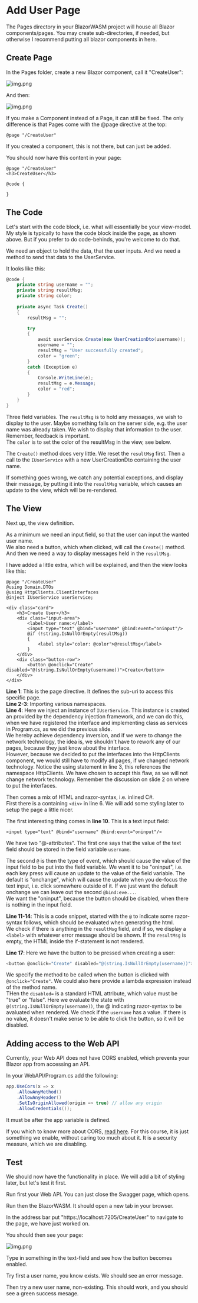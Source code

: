 # Add User Page
The Pages directory in your BlazorWASM project will house all Blazor components/pages. You may create sub-directories, if needed, but otherwise I recommend putting all blazor components in here.


## Create Page
In the Pages folder, create a new Blazor component, call it "CreateUser":

![img.png](Resources/AddBlazorComponent.png)

And then:

![img.png](Resources/CreateBlazorComponent.png)

If you make a Component instead of a Page, it can still be fixed. The only difference is that Pages come with the @page directive at the top:

```
@page "/CreateUser"
```

If you created a component, this is not there, but can just be added.

You should now have this content in your page:

```razor
@page "/CreateUser"
<h3>CreateUser</h3>

@code {
    
}
```

## The Code
Let's start with the code block, i.e. what will essentially be your view-model. My style is typically to have the code block inside the page, as shown above. But if you prefer to do code-behinds, you're welcome to do that.

We need an object to hold the data, that the user inputs. And we need a method to send that data to the UserService.

It looks like this:

```csharp
@code {
    private string username = "";
    private string resultMsg;
    private string color;
    
    private async Task Create()
    {
        resultMsg = "";

        try
        {
            await userService.Create(new UserCreationDto(username));
            username = "";
            resultMsg = "User successfully created";
            color = "green";
        }
        catch (Exception e)
        {
            Console.WriteLine(e);
            resultMsg = e.Message;
            color = "red";
        }
    }
}
```

Three field variables. The `resultMsg` is to hold any messages, we wish to display to the user. Maybe something fails on the server side, e.g. the user name was already taken. We wish to display that information to the user. Remember, feedback is important.\
The `color` is to set the color of the resultMsg in the view, see below. 

The `Create()` method does very little. We reset the `resultMsg` first. Then a call to the `IUserService` with a new UserCreationDto containing the user name.

If something goes wrong, we catch any potential exceptions, and display their message, by putting it into the `resultMsg` variable, which causes an update to the view, which will be re-rendered.

## The View

Next up, the view definition.

As a minimum we need an input field, so that the user can input the wanted user name.\
We also need a button, which when clicked, will call the `Create()` method.\
And then we need a way to display messages held in the `resultMsg`.

I have added a little extra, which will be explained, and then the view looks like this:

```razor
@page "/CreateUser"
@using Domain.DTOs
@using HttpClients.ClientInterfaces
@inject IUserService userService;

<div class="card">
    <h3>Create User</h3>
    <div class="input-area">
        <label>User name:</label>
        <input type="text" @bind="username" @bind:event="oninput"/>
        @if (!string.IsNullOrEmpty(resultMsg))
        {
            <label style="color: @color">@resultMsg</label>
        }
    </div>
    <div class="button-row">
        <button @onclick="Create" disabled="@(string.IsNullOrEmpty(username))">Create</button>
    </div>
</div>
```

**Line 1**: This is the page directive. It defines the sub-uri to access this specific page.\
**Line 2-3**: Importing various namespaces.\
**Line 4**: Here we inject an instance of `IUserService`. 
This instance is created an provided by the dependency injection framework, and we can do this, when we have registered the interface and implementing class as services in Program.cs, as we did the previous slide.\
We hereby achieve dependency inversion, and if we were to change the network technology, the idea is, we shouldn't have to rework any of our pages, because they just know about the interface.\
However, because we decided to put the interfaces into the HttpClients component, we would still have to modify all pages, if we changed network technology. Notice the using statement in line 3, this references the namespace HttpClients. We have chosen to accept this flaw, as we will not change network technology. Remember the discussion on slide 2 on where to put the interfaces.

Then comes a mix of HTML and razor-syntax, i.e. inlined C#.\
First there is a containing `<div>` in line 6. We will add some styling later to setup the page a little nicer.

The first interesting thing comes in **line 10**. This is a text input field:

```razor
<input type="text" @bind="username" @bind:event="oninput"/>
```

We have two "@-attributes". The first one says that the value of the text field should be stored in the field variable `username`.

The second `@` is then the type of event, which should cause the value of the input field to be put into the field variable. 
We want it to be "oninput", i.e. each key press will cause an update to the value of the field variable. 
The default is "onchange", which will cause the update when you de-focus the text input, i.e. click somewhere outside of it. If we just want the default onchange we can leave out the second `@bind:eve...`.\
We want the "oninput", because the button should be  disabled, when there is nothing in the input field.

**Line 11-14**: This is a code snippet, started with the `@` to indicate some razor-syntax follows, which should be evaluated when generating the html.\
We check if there is anything in the `resultMsg` field, and if so, we display a `<label>` with whatever error message should be shown. If the `resultMsg` is empty, the HTML inside the if-statement is not rendered.

**Line 17**: Here we have the button to be pressed when creating a user:

```csharp
<button @onclick="Create" disabled="@(string.IsNullOrEmpty(username))">Create</button>
```

We specify the method to be called when the button is clicked with `@onclick="Create"`. We could also here provide a lambda expression instead of the method name.\
THen the `disabled=` is a standard HTML attribute, which value must be "true" or "false". 
Here we evaluate the state with `@(string.IsNullOrEmpty(username))`, the @ indicating razor-syntax to be avaluated when rendered. We check if the `username` has a value. If there is no value, it doesn't make sense to be able to click the button, so it will be disabled.


## Adding access to the Web API

Currently, your Web API does not have CORS enabled, which prevents your Blazor app from accessing an API.

In your WebAPI/Program.cs add the following:

```csharp
app.UseCors(x => x
    .AllowAnyMethod()
    .AllowAnyHeader()
    .SetIsOriginAllowed(origin => true) // allow any origin
    .AllowCredentials());
```

It must be after the app variable is defined.

If you which to know more about CORS, [read here](https://developer.mozilla.org/en-US/docs/Web/HTTP/CORS). For this course, it is just something we enable, without caring too much about it. It is a security measure, which we are disabling.

## Test

We should now have the functionality in place. We will add a bit of styling later, but let's test it first.

Run first your Web API. You can just close the Swagger page, which opens.

Run then the BlazorWASM. It should open a new tab in your browser.

In the address bar put "https://localhost:7205/CreateUser" to navigate to the page, we have just worked on.

You should then see your page:

![img.png](Resources/CreateUserPageView.png)

Type in something in the text-field and see how the button becomes enabled.

Try first a user name, you know exists. We should see an error message.

Then try a new user name, non-existing. This should work, and you should see a green success mesage.
